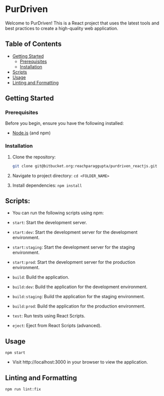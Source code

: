 # PurDriven

Welcome to PurDriven! This is a React project that uses the latest tools and best practices to create a high-quality web application.

## Table of Contents

- [Getting Started](#getting-started)
  - [Prerequisites](#prerequisites)
  - [Installation](#installation)
- [Scripts](#scripts)
- [Usage](#usage)
- [Linting and Formatting](#linting-and-formatting)

## Getting Started

### Prerequisites

Before you begin, ensure you have the following installed:

- [Node.js](https://nodejs.org/) (and npm)

### Installation

1. Clone the repository:

   ```sh
   git clone git@bitbucket.org:reachparaggupta/purdriven_reactjs.git
   ```

2. Navigate to project directory:
   `cd <FOLDER_NAME>`
3. Install dependencies:
   `npm install`

## Scripts:

- You can run the following scripts using npm:

- `start`: Start the development server.
- `start:dev`: Start the development server for the development environment.
- `start:staging`: Start the development server for the staging environment.
- `start:prod`: Start the development server for the production environment.
- `build`: Build the application.
- `build:dev`: Build the application for the development environment.
- `build:staging`: Build the application for the staging environment.
- `build:prod`: Build the application for the production environment.
- `test`: Run tests using React Scripts.
- `eject`: Eject from React Scripts (advanced).

## Usage

`npm start`

- Visit http://localhost:3000 in your browser to view the application.

## Linting and Formatting

`npm run lint:fix`
